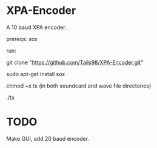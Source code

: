 # XPA-Encoder
A 10 baud XPA encoder.

prereqs: sox

run:

git clone "https://github.com/Tails98/XPA-Encoder.git"

sudo apt-get install sox

chmod +x tx  (in both soundcard and wave file directories)

./tx

# TODO
Make GUI, add 20 baud encoder.
